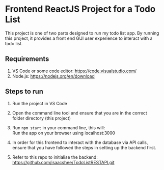 # Frontend ReactJS Project for a Todo List

This project is one of two parts designed to run my todo list app.
By running this project, it provides a front end GUI user experience to interact with a todo list.

## Requirements
1) VS Code or some code editor: https://code.visualstudio.com/
2) Node.js: https://nodejs.org/en/download

## Steps to run
1) Run the project in VS Code
2) Open the command line tool and ensure that you are in the correct folder directory (this project)
3) Run `npm start` in your command line, this will:\
   Run the app on your browser using localhost:3000

4) In order for this frontend to interact with the database via API calls, ensure that you have followed the steps in setting up the backend first.
5) Refer to this repo to initialise the backend: https://github.com/isaacshee/TodoListRESTAPI.git


